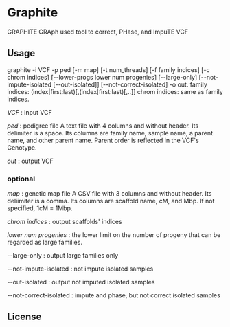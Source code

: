 # Graphite

GRAPHITE
GRAph used tool to correct, PHase, and ImpuTE VCF


## Usage

graphite  -i VCF -p ped [-m map] [-t num_threads] [-f family indices] [-c chrom indices] [--lower-progs lower num progenies] [--large-only] [--not-impute-isolated [--out-isolated]] [--not-correct-isolated] -o out.
family indices: (index|first:last)[,(index|first:last)[,..]]
chrom indices: same as family indices.

*VCF*             : input VCF

*ped*             : pedigree file
                    A text file with 4 columns and without header.
                    Its delimiter is a space.
                    Its columns are family name, sample name, a parent name, and other parent name.
                    Parent order is reflected in the VCF's Genotype.

*out*             : output VCF

### optional

*map*             : genetic map file
                    A CSV file with 3 columns and without header.
                    Its deliimiter is a comma.
                    Its columns are scaffold name, cM, and Mbp.
                    If not specified, 1cM = 1Mbp.

*chrom indices*   : output scaffolds' indices

*lower num progenies* : the lower limit on the number of progeny that can be regarded as large families.

--large-only      : output large families only

--not-impute-isolated : not impute isolated samples

--out-isolated    : output not imputed isolated samples

--not-correct-isolated : impute and phase, but not correct isolated samples

#### 

## License
